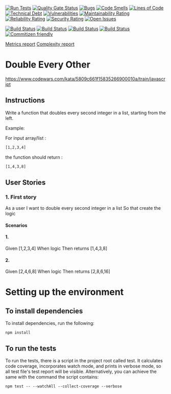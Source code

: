 [![Run Tests](https://github.com/LaszloFeher-XP/XP-Farm_Double_Every_Other/actions/workflows/test.yml/badge.svg)](https://github.com/LaszloFeher-XP/XP-Farm_Double_Every_Other/actions/workflows/test.yml/badge.svg) 
[![Quality Gate Status](https://sonarcloud.io/api/project_badges/measure?project=LaszloFeher-XP_XP-Farm_Double_Every_Other&metric=alert_status)](https://sonarcloud.io/summary/new_code?id=LaszloFeher-XP_XP-Farm_Double_Every_Other) 
[![Bugs](https://sonarcloud.io/api/project_badges/measure?project=LaszloFeher-XP_XP-Farm_Double_Every_Other&metric=bugs)](https://sonarcloud.io/summary/new_code?id=LaszloFeher-XP_XP-Farm_Double_Every_Other) 
[![Code Smells](https://sonarcloud.io/api/project_badges/measure?project=LaszloFeher-XP_XP-Farm_Double_Every_Other&metric=code_smells)](https://sonarcloud.io/summary/new_code?id=LaszloFeher-XP_XP-Farm_Double_Every_Other) 
[![Lines of Code](https://sonarcloud.io/api/project_badges/measure?project=LaszloFeher-XP_XP-Farm_Double_Every_Other&metric=ncloc)](https://sonarcloud.io/summary/new_code?id=LaszloFeher-XP_XP-Farm_Double_Every_Other) 
[![Technical Debt](https://sonarcloud.io/api/project_badges/measure?project=LaszloFeher-XP_XP-Farm_Double_Every_Other&metric=sqale_index)](https://sonarcloud.io/summary/new_code?id=LaszloFeher-XP_XP-Farm_Double_Every_Other) 
[![Vulnerabilities](https://sonarcloud.io/api/project_badges/measure?project=LaszloFeher-XP_XP-Farm_Double_Every_Other&metric=vulnerabilities)](https://sonarcloud.io/summary/new_code?id=LaszloFeher-XP_XP-Farm_Double_Every_Other) 
[![Maintainability Rating](https://sonarcloud.io/api/project_badges/measure?project=LaszloFeher-XP_XP-Farm_Double_Every_Other&metric=sqale_rating)](https://sonarcloud.io/summary/new_code?id=LaszloFeher-XP_XP-Farm_Double_Every_Other) 
[![Reliability Rating](https://sonarcloud.io/api/project_badges/measure?project=LaszloFeher-XP_XP-Farm_Double_Every_Other&metric=reliability_rating)](https://sonarcloud.io/summary/new_code?id=LaszloFeher-XP_XP-Farm_Double_Every_Other) 
[![Security Rating](https://sonarcloud.io/api/project_badges/measure?project=LaszloFeher-XP_XP-Farm_Double_Every_Other&metric=security_rating)](https://sonarcloud.io/summary/new_code?id=LaszloFeher-XP_XP-Farm_Double_Every_Other) 
[![Open Issues](https://img.shields.io/github/issues/LaszloFeher-XP/XP-Farm_Double_Every_Other/badge.svg)](https://github.com/LaszloFeher-XP/XP-Farm_Double_Every_Other/issues) 

[![Build Status](coverage/badge-branches.svg)](coverage/badge-branches.svg) 
[![Build Status](coverage/badge-functions.svg)](coverage/badge-functions.svg) 
[![Build Status](coverage/badge-lines.svg)](coverage/badge-lines.svg) 
[![Build Status](coverage/badge-statements.svg)](coverage/badge-statements.svg) 
[![Commitizen friendly](https://img.shields.io/badge/commitizen-friendly-brightgreen.svg)](http://commitizen.github.io/cz-cli/) 

[Metrics report](metrics.md) 
[Complexity report](complexity-report.md) 

# Double Every Other

https://www.codewars.com/kata/5809c661f15835266900010a/train/javascript

## Instructions 

Write a function that doubles every second integer in a list, starting from the left.

Example:

For input array/list :
```sh
[1,2,3,4]
```
the function should return :
```sh
[1,4,3,8]
```

## User Stories 

### 1. First story 
As a user
I want to double every second integer in a list
So that create the logic

#### Scenarios 

#### 1. 
Given [1,2,3,4]
When logic
Then returns [1,4,3,8]

#### 2. 
Given [2,4,6,8]
When logic
Then returns [2,8,6,16]

# Setting up the environment 

## To install dependencies 

To install dependencies, run the following: 

```npm install``` 

## To run the tests 

To run the tests, there is a script in the project root called test. It calculates code coverage, incorporates watch mode, and prints in verbose mode, so all test file's test report will be visible. Alternatively, you can achieve the same with the command the script contains: 

```npm test -- --watchAll --collect-coverage --verbose```  

